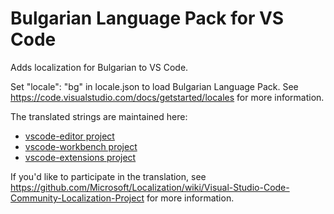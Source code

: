 #  Bulgarian Language Pack for VS Code

Adds localization for Bulgarian to VS Code.

Set "locale": "bg" in locale.json to load Bulgarian Language Pack. See https://code.visualstudio.com/docs/getstarted/locales for more information.

The translated strings are maintained here:
* [vscode-editor project](https://www.transifex.com/microsoft-oss/vscode-editor/language/bg/)
* [vscode-workbench project](https://www.transifex.com/microsoft-oss/vscode-workbench/language/bg/)
* [vscode-extensions project](https://www.transifex.com/microsoft-oss/vscode-extensions/language/bg/)

If you'd like to participate in the translation, see https://github.com/Microsoft/Localization/wiki/Visual-Studio-Code-Community-Localization-Project for more information.